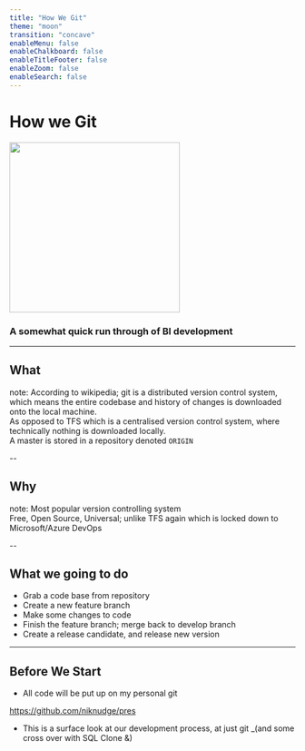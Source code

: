 ```yaml
---
title: "How We Git"
theme: "moon"
transition: "concave"
enableMenu: false
enableChalkboard: false
enableTitleFooter: false
enableZoom: false
enableSearch: false
---
```


# How we Git

<img src="https://upload.wikimedia.org/wikipedia/commons/thumb/3/3f/Git_icon.svg/768px-Git_icon.svg.png" height="300" />

### A somewhat quick run through of BI development

---

## What

note:
According to wikipedia; git is a distributed version control system, which means the entire codebase and history of changes is downloaded onto the local machine.<br>
As opposed to TFS which is a centralised version control system, where technically nothing is downloaded locally.<br>
A master is stored in a repository denoted `ORIGIN`<br>

--

## Why

note:
Most popular version controlling system<br>
Free, Open Source, Universal; unlike TFS again which is locked down to Microsoft/Azure DevOps

--

## What we going to do

- Grab a code base from repository
- Create a new feature branch
- Make some changes to code
- Finish the feature branch; merge back to develop branch
- Create a release candidate, and release new version

---

## Before We Start

- All code will be put up on my personal git

https://github.com/niknudge/pres

- This is a surface look at our development process, at just git _(and some cross over with SQL Clone &)